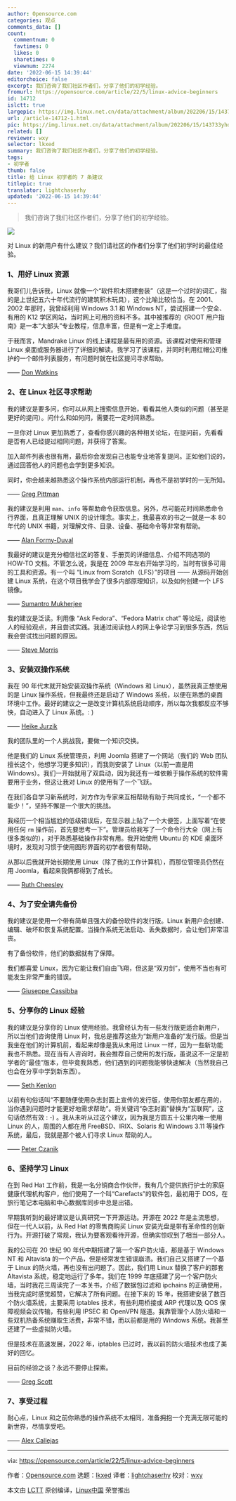 ```yaml
---
author: Opensource.com
categories: 观点
comments_data: []
count:
  commentnum: 0
  favtimes: 0
  likes: 0
  sharetimes: 0
  viewnum: 2274
date: '2022-06-15 14:39:44'
editorchoice: false
excerpt: 我们咨询了我们社区作者们，分享了他们的初学经验。
fromurl: https://opensource.com/article/22/5/linux-advice-beginners
id: 14712
islctt: true
largepic: https://img.linux.net.cn/data/attachment/album/202206/15/143733yhdrxhbnhojbxn2a.jpg
url: /article-14712-1.html
pic: https://img.linux.net.cn/data/attachment/album/202206/15/143733yhdrxhbnhojbxn2a.jpg.thumb.jpg
related: []
reviewer: wxy
selector: lkxed
summary: 我们咨询了我们社区作者们，分享了他们的初学经验。
tags:
- 初学者
thumb: false
title: 给 Linux 初学者的 7 条建议
titlepic: true
translator: lightchaserhy
updated: '2022-06-15 14:39:44'
---
```



> 
> 我们咨询了我们社区作者们，分享了他们的初学经验。
> 
> 
> 


![](/data/attachment/album/202206/15/143733yhdrxhbnhojbxn2a.jpg)


对 Linux 的新用户有什么建议？我们请社区的作者们分享了他们初学时的最佳经验。


### 1、用好 Linux 资源


我哥们儿告诉我，Linux 就像一个“软件积木搭建套装”（这是一个过时的词汇，指的是上世纪五六十年代流行的建筑积木玩具），这个比喻比较恰当。在 2001、2002 年那时，我曾经利用 Windows 3.1 和 Windows NT，尝试搭建一个安全、有用的 K12 学区网站，当时网上可用的资料不多。其中被推荐的《ROOT 用户指南》是一本“大部头”专业教程，信息丰富，但是有一定上手难度。


于我而言，Mandrake Linux 的线上课程是最有用的资源。该课程对使用和管理 Linux 桌面或服务器进行了详细的解读。我学习了该课程，并同时利用红帽公司维护的一个邮件列表服务，有问题时就在社区提问寻求帮助。


—— [Don Watkins](https://opensource.com/users/don-watkins)


### 2、在 Linux 社区寻求帮助


我的建议是要多问，你可以从网上搜索信息开始，看看其他人类似的问题（甚至是更好的提问）。问什么和如何问，需要花一定时间熟悉。


一旦你对 Linux 更加熟悉了，查看你感兴趣的各种相关论坛，在提问前，先看看是否有人已经提过相同问题，并获得了答案。


加入邮件列表也很有用，最后你会发现自己也能专业地答复提问。正如他们说的，通过回答他人的问题也会学到更多知识。


同时，你会越来越熟悉这个操作系统内部运行机制，再也不是初学时的一无所知。


—— [Greg Pittman](https://opensource.com/users/greg-p)


我的建议是利用 `man`、`info` 等帮助命令获取信息。另外，尽可能花时间熟悉命令行界面，且真正理解 UNIX 的设计理念。事实上，我最喜欢的书之一就是一本 80 年代的 UNIX 书籍，对理解文件、目录、设备、基础命令等非常有帮助。


—— [Alan Formy-Duval](https://opensource.com/users/alanfdoss)


我最好的建议是充分相信社区的答复、手册页的详细信息、介绍不同选项的 HOW-TO 文档。不管怎么说，我是在 2009 年左右开始学习的，当时有很多可用的工具和资源。有一个叫 “Linux from Scratch（LFS）”的项目 —— 从源码开始创建 Linux 系统，在这个项目我学会了很多内部原理知识，以及如何创建一个 LFS 镜像。


—— [Sumantro Mukherjee](https://opensource.com/users/sumantro)


我的建议是泛读。利用像 “Ask Fedora”、“Fedora Matrix chat” 等论坛，阅读他人的经验观点，并且尝试实践。我通过阅读他人的网上争论学习到很多东西，然后我会尝试找出问题的原因。


—— [Steve Morris](https://opensource.com/users/smorris12)


### 3、安装双操作系统


我在 90 年代末就开始安装双操作系统（Windows 和 Linux），虽然我真正想使用的是 Linux 操作系统，但我最终还是启动了 Windows 系统，以便在熟悉的桌面环境中工作。最好的建议之一是改变计算机系统启动顺序，所以每次我都反应不够快，自动进入了 Linux 系统。: )


—— [Heike Jurzik](https://opensource.com/users/hej)


我的团队里的一个人挑战我，要做一个知识交换。


他是我们的 Linux 系统管理员，利用 Joomla 搭建了一个网站（我们的 Web 团队擅长这个，他想学习更多知识），而我则安装了 Linux（以前一直是用 Windows）。我们一开始就用了双启动，因为我还有一堆依赖于操作系统的软件需要用于业务，但这让我对 Linux 的使用有了一个飞跃。


在我们各自学习新系统时，对方作为专家来互相帮助有助于共同成长，“一个都不能少！”，坚持不懈是一个很大的挑战。


我经历一个相当尴尬的低级错误后，在显示器上贴了一个大便签，上面写着“在使用任何 `rm` 操作前，首先要思考一下”。管理员给我写了一个命令行大全（网上有很多类似的），对于熟悉基础操作非常有用。我开始使用 Ubuntu 的 KDE 桌面环境时，发现对习惯于使用图形界面的初学者很有帮助。


从那以后我就开始长期使用 Linux（除了我的工作计算机），而那位管理员仍然在用 Joomla，看起来我俩都得到了成长。


—— [Ruth Cheesley](https://opensource.com/users/rcheesley)


### 4、为了安全请先备份


我的建议是使用一个带有简单且强大的备份软件的发行版。Linux 新用户会创建、编辑、破坏和恢复系统配置。当操作系统无法启动、丢失数据时，会让他们非常沮丧。


有了备份软件，他们的数据就有了保障。


我们都喜爱 Linux，因为它能让我们自由飞翔，但这是“双刃剑”，使用不当也有可能发生非常严重的错误。


—— [Giuseppe Cassibba](https://opensource.com/users/peppe8o)


### 5、分享你的 Linux 经验


我的建议是分享你的 Linux 使用经验。我曾经认为有一些发行版更适合新用户，所以当他们咨询使用 Linux 时，我总是推荐这些为“新用户准备的”发行版。但是当我坐在他们的计算机前，看起来却像是我从未用过 Linux 一样，因为一些新功能我也不熟悉。现在当有人咨询时，我会推荐自己使用的发行版，虽说这不一定是初学者的“最佳”版本，但毕竟我熟悉，他们遇到的问题我能够快速解决（当然我自己也会在分享中学到新东西）。


—— [Seth Kenlon](https://opensource.com/users/seth)


以前有句俗话叫“不要随便使用杂志封面上宣传的发行版，使用你朋友都在用的，当你遇到问题时才能更好地需求帮助”。将关键词“杂志封面”替换为“互联网”，这句话依然有效 : -) 。我从未听从过这个建议，因为我是方圆五十公里内唯一使用 Linux 的人，周围的人都在用 FreeBSD、IRIX、Solaris 和 Windows 3.11 等操作系统，最后，我就是那个被人们寻求 Linux 帮助的人。


—— [Peter Czanik](https://opensource.com/users/czanik)


### 6、坚持学习 Linux


在到 Red Hat 工作前，我是一名分销商合作伙伴，我有几个提供旅行护士的家庭健康代理机构客户，他们使用了一个叫“Carefacts”的软件包，最初用于 DOS，在旅行笔记本电脑和中心数据库同步中总是出错。


早期我听到的最好建议是认真研究一下开源运动。开源在 2022 年是主流思想，但在一代人以前，从 Red Hat 的零售商购买 Linux 安装光盘是带有革命性的创新行为。开源打破了常规，我认为要客观看待开源，但确实惊叹到了相当一部分人。


我的公司在 20 世纪 90 年代中期搭建了第一个客户防火墙，那是基于 Windows NT 和 Altavista 的一个产品，但是经常发生错误崩溃。我们自己又搭建了一个基于 Linux 的防火墙，再也没有出问题了。因此，我们用 Linux 替换了客户的那套 Altavista 系统，稳定地运行了多年。我们在 1999 年底搭建了另一个客户防火墙，当时我花三周读完了一本关书，介绍了数据包过滤和 ipchains 的正确使用，当我完成时感觉超赞，它解决了所有问题。在接下来的 15 年，我搭建安装了数百个防火墙系统，主要采用 iptables 技术，有些利用桥接或 ARP 代理以及 QOS 保障视频会议传输，有些利用 IPSEC 和 OpenVPN 隧道。我靠管理个人防火墙和一些双机热备系统赚取生活费，非常不错，而以前都是用的 Windows 系统。我甚至还建了一些虚拟防火墙。


但是技术在高速发展，2022 年，iptables 已过时，我以前的防火墙技术也成了美好的回忆。


目前的经验之谈？永远不要停止探索。


—— [Greg Scott](https://opensource.com/users/greg-scott)


### 7、享受过程


耐心点，Linux 和之前你熟悉的操作系统不太相同，准备拥抱一个充满无限可能的新世界，尽情享受吧。


—— [Alex Callejas](https://opensource.com/users/darkaxl)




---


via: <https://opensource.com/article/22/5/linux-advice-beginners>


作者：[Opensource.com](https://opensource.com/users/admin) 选题：[lkxed](https://github.com/lkxed) 译者：[lightchaserhy](https://github.com/lightchaserhy) 校对：[wxy](https://github.com/wxy)


本文由 [LCTT](https://github.com/LCTT/TranslateProject) 原创编译，[Linux中国](https://linux.cn/) 荣誉推出